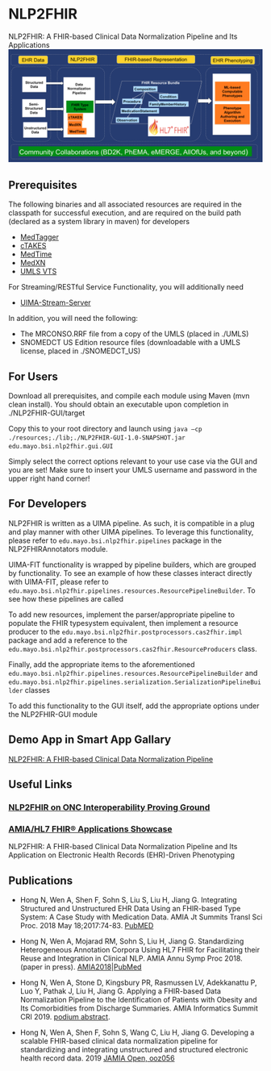 # NLP2FHIR
NLP2FHIR: A FHIR-based Clinical Data Normalization Pipeline and Its Applications
![alt text](https://raw.githubusercontent.com/BD2KOnFHIR/NLP2FHIR/master/nlp2fhir-system-architecture.png "NLP2FHIR System Architecture")

## Prerequisites
The following binaries and all associated resources are required in the classpath for successful execution, and are required on the build path (declared as a system library in maven) for developers
* [MedTagger](https://github.com/OHNLP/MedTagger)
* [cTAKES](http://ctakes.apache.org/downloads.cgi)
* [MedTime](https://github.com/OHNLP/MedTime)
* [MedXN](https://github.com/OHNLP/MedXN)
* [UMLS VTS](https://github.com/OHNLPIR/UMLS_VTS)

For Streaming/RESTful Service Functionality, you will additionally need
* [UIMA-Stream-Server](https://github.com/OHNLPIR/UIMA-Stream-Server) 

In addition, you will need the following:
* The MRCONSO.RRF file from a copy of the UMLS (placed in ./UMLS)
* SNOMEDCT US Edition resource files (downloadable with a UMLS license, placed in ./SNOMEDCT_US)

## For Users
Download all prerequisites, and compile each module using Maven (mvn clean install). You should obtain an executable upon completion in ./NLP2FHIR-GUI/target

Copy this to your root directory and launch using
``java –cp ./resources;./lib;./NLP2FHIR-GUI-1.0-SNAPSHOT.jar edu.mayo.bsi.nlp2fhir.gui.GUI``

Simply select the correct options relevant to your use case via the GUI and you are set! Make sure to insert your UMLS username and password in the upper right hand corner!

## For Developers
NLP2FHIR is written as a UIMA pipeline. As such, it is compatible in a plug and play manner with other UIMA pipelines. To leverage this functionality, please refer to `edu.mayo.bsi.nlp2fhir.pipelines` package in the NLP2FHIRAnnotators module. 

UIMA-FIT functionality is wrapped by pipeline builders, which are grouped by functionality. To see an example of how these classes interact directly with UIMA-FIT, please refer to `edu.mayo.bsi.nlp2fhir.pipelines.resources.ResourcePipelineBuilder`. To see how these pipelines are called

To add new resources, implement the parser/appropriate pipeline to populate the FHIR typesystem equivalent, then implement a resource producer to the `edu.mayo.bsi.nlp2fhir.postprocessors.cas2fhir.impl` package and add a reference to the `edu.mayo.bsi.nlp2fhir.postprocessors.cas2fhir.ResourceProducers` class. 

Finally, add the appropriate items to the aforementioned `edu.mayo.bsi.nlp2fhir.pipelines.resources.ResourcePipelineBuilder` and `edu.mayo.bsi.nlp2fhir.pipelines.serialization.SerializationPipelineBuilder` classes

To add this functionality to the GUI itself, add the appropriate options under the NLP2FHIR-GUI module

## Demo App in Smart App Gallary
[NLP2FHIR: A FHIR-based Clinical Data Normalization Pipeline](https://apps.smarthealthit.org/app/nlp2fhir-a-fhir-based-clinical-data-normalization-pipeline)

## Useful Links
### [NLP2FHIR on ONC Interoperability Proving Ground](https://www.healthit.gov/techlab/ipg/node/4/submission/2511)

### [AMIA/HL7 FHIR® Applications Showcase](https://www.amia.org/amia2018/special-call-app-submissions)
NLP2FHIR: A FHIR-based Clinical Data Normalization Pipeline and Its Application on Electronic Health Records (EHR)-Driven Phenotyping

## Publications
* Hong N, Wen A, Shen F, Sohn S, Liu S, Liu H, Jiang G. Integrating Structured and Unstructured EHR Data Using an FHIR-based Type System: A Case Study with Medication Data. AMIA Jt Summits Transl Sci Proc. 2018 May 18;2017:74-83. [PubMED](https://www.ncbi.nlm.nih.gov/pubmed/29888045)

* Hong N, Wen A, Mojarad RM, Sohn S, Liu H, Jiang G. Standardizing Heterogeneous Annotation Corpora Using HL7 FHIR for Facilitating their Reuse and Integration in Clinical NLP. AMIA Annu Symp Proc 2018. (paper in press). [AMIA2018](https://symposium2018.zerista.com/event/member/508540)|[PubMed](https://www.ncbi.nlm.nih.gov/pmc/articles/PMC6371380/)

* Hong N, Wen A, Stone D, Kingsbury PR, Rasmussen LV, Adekkanattu P, Luo Y, Pathak J, Liu H, Jiang G. Applying a FHIR-based Data Normalization Pipeline to the Identification of Patients with Obesity and Its Comorbidities from Discharge Summaries. AMIA Informatics Summit CRI 2019. [podium abstract](https://informaticssummit2019.zerista.com/event/member/542977).

* Hong N, Wen A, Shen F, Sohn S, Wang C, Liu H, Jiang G. Developing a scalable FHIR-based clinical data normalization pipeline for standardizing and integrating unstructured and structured electronic health record data. 2019 [JAMIA Open, ooz056](https://doi.org/10.1093/jamiaopen/ooz056)

